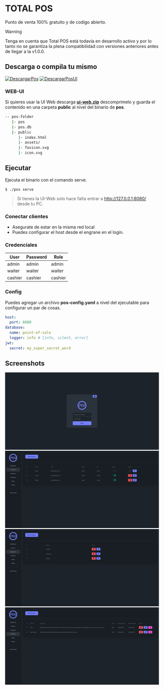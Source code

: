 # TOTAL POS

Punto de venta 100% gratuito y de codigo abierto.

> [!WARNING]
> Tenga en cuenta que Total POS está todavía en desarrollo activo y por lo tanto no se garantiza la plena compatibilidad con versiones anteriores antes de llegar a la v1.0.0.

## Descarga o compila tu mismo

[![DescargarPos](https://img.shields.io/badge/Descargar%20Pos-000000?style=for-the-badge)](https://github.com/ushieru/pos-backend/releases)
[![DescargarPosUI](https://img.shields.io/badge/Descargar%20UI-000000?style=for-the-badge)](https://github.com/ushieru/pos-client/releases)

### WEB-UI

Si quieres usar la UI Web descarga [**ui-web.zip**](https://github.com/ushieru/pos-client/releases/download/v0.0.2-alfa/ui-web.zip) descomprimelo y guarda el contenido en una carpeta **public** al nivel del binario de **pos**.

```bash
-- pos-folder
   |- pos
   |- pos.db
   |- public
      |- index.html
      |- assets/
      |- favicon.svg
      |- icon.svg
```

## Ejecutar
Ejecuta el binario con el comando serve.

```
$ ./pos serve
```

> Si tienes la UI-Web solo hace falta entrar a http://127.0.0.1:8080/ desde tu PC.

### Conectar clientes

- Asegurate de estar en la misma red local
- Puedes configurar el host desde el engrane en el login.

### Credenciales
| User    | Password | Role    |
| ------- | -------- | ------- |
| admin   | admin    | admin   |
| waiter  | waiter   | waiter  |
| cashier | cashier  | cashier |

### Config
Puedes agregar un archivo **pos-config.yaml** a nivel del ejecutable para configurar un par de cosas.

```yaml
host:
  port: 8080
database:
  name: point-of-sale
  logger: info # [info, silent, error]
jwt:
  secret: my_super_secret_word
```

## Screenshots

![totalpos-login](.github/assets/totalpos-login.png)
![totalpos-users](.github/assets/totalpos-users.png)
![totalpos-categories](.github/assets/totalpos-categories.png)
![totalpos-products](.github/assets/totalpos-products.png)
